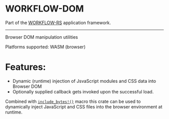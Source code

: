 # WORKFLOW-DOM

Part of the [WORKFLOW-RS](https://github.com/workflow-rs) application framework.

***

Browser DOM manipulation utilities

Platforms supported: WASM (browser)

# Features:

* Dynamic (runtime) injection of JsvaScript modules and CSS data into Browser DOM
* Optionally supplied callback gets invoked upon the successful load.

Combined with [`include_bytes!()`](https://doc.rust-lang.org/std/macro.include_bytes.html) macro this crate can be used to dynamically inject JavaScript and CSS files into the browser environment at runtime.

